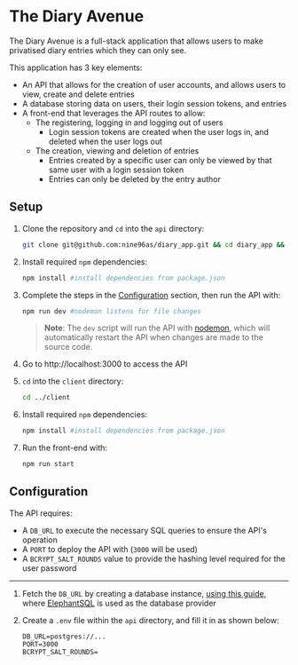 # The Diary Avenue

The Diary Avenue is a full-stack application that allows users to make privatised diary entries which they can only see.

This application has 3 key elements:

- An API that allows for the creation of user accounts, and allows users to view, create and delete entries
- A database storing data on users, their login session tokens, and entries
- A front-end that leverages the API routes to allow:
  - The registering, logging in and logging out of users
    - Login session tokens are created when the user logs in, and deleted when the user logs out
  - The creation, viewing and deletion of entries
    - Entries created by a specific user can only be viewed by that same user with a login session token
    - Entries can only be deleted by the entry author

## Setup

1. Clone the repository and `cd` into the `api` directory:

   ```sh
   git clone git@github.com:nine96as/diary_app.git && cd diary_app && cd api
   ```

2. Install required `npm` dependencies:

   ```sh
   npm install #install dependencies from package.json
   ```

3. Complete the steps in the [Configuration](#configuration) section, then run the API with:

   ```sh
   npm run dev #nodemon listens for file changes
   ```

   > **Note**: The `dev` script will run the API with [nodemon](https://nodemon.io), which will automatically restart the API when changes are made to the source code.

4. Go to http://localhost:3000 to access the API

5. `cd` into the `client` directory:

   ```sh
   cd ../client
   ```

6. Install required `npm` dependencies:

   ```sh
   npm install #install dependencies from package.json
   ```

7. Run the front-end with:

   ```sh
   npm run start
   ```

## Configuration

The API requires:

- A `DB_URL` to execute the necessary SQL queries to ensure the API's operation
- A `PORT` to deploy the API with (`3000` will be used)
- A `BCRYPT_SALT_ROUNDS` value to provide the hashing level required for the user password

---

1. Fetch the `DB_URL` by creating a database instance, [using this guide](https://www.elephantsql.com/docs/index.html), where [ElephantSQL](https://www.elephantsql.com/) is used as the database provider

2. Create a `.env` file within the `api` directory, and fill it in as shown below:

   ```env
   DB_URL=postgres://...
   PORT=3000
   BCRYPT_SALT_ROUNDS=
   ```
